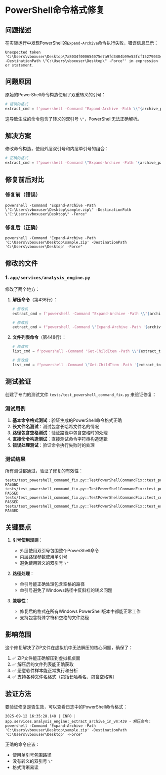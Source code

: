 # PowerShell命令格式修复

## 问题描述

在实际运行中发现PowerShell的`Expand-Archive`命令执行失败，错误信息显示：

```
Unexpected token 'C:\Users\vboxuser\Desktop\7a8034f000654075e7a9fd3404b99e53fcf1527903342b757e12f860fddd9513.zip\" 
-DestinationPath \"C:\Users\vboxuser\Desktop\" -Force"' in expression or statement.
```

## 问题原因

原始的PowerShell命令构造使用了双重转义的引号：

```python
# 错误的格式
extract_cmd = f'powershell -Command "Expand-Archive -Path \\"{archive_path}\\" -DestinationPath \\"{extract_to}\\" -Force"'
```

这导致生成的命令包含了转义的双引号 `\"`，PowerShell无法正确解析。

## 解决方案

修改命令构造，使用外层双引号和内层单引号的组合：

```python
# 正确的格式
extract_cmd = f"powershell -Command \"Expand-Archive -Path '{archive_path}' -DestinationPath '{extract_to}' -Force\""
```

## 修复前后对比

### 修复前（错误）
```
powershell -Command "Expand-Archive -Path \"C:\Users\vboxuser\Desktop\sample.zip\" -DestinationPath \"C:\Users\vboxuser\Desktop\" -Force"
```

### 修复后（正确）
```
powershell -Command "Expand-Archive -Path 'C:\Users\vboxuser\Desktop\sample.zip' -DestinationPath 'C:\Users\vboxuser\Desktop' -Force"
```

## 修改的文件

### 1. `app/services/analysis_engine.py`

修改了两个地方：

1. **解压命令**（第436行）：
   ```python
   # 修改前
   extract_cmd = f'powershell -Command "Expand-Archive -Path \\"{archive_path}\\" -DestinationPath \\"{extract_to}\\" -Force"'
   
   # 修改后
   extract_cmd = f"powershell -Command \"Expand-Archive -Path '{archive_path}' -DestinationPath '{extract_to}' -Force\""
   ```

2. **文件列表命令**（第448行）：
   ```python
   # 修改前
   list_cmd = f'powershell -Command "Get-ChildItem -Path \\"{extract_to}\\" -File | Select-Object -ExpandProperty Name"'
   
   # 修改后
   list_cmd = f"powershell -Command \"Get-ChildItem -Path '{extract_to}' -File | Select-Object -ExpandProperty Name\""
   ```

## 测试验证

创建了专门的测试文件 `tests/test_powershell_command_fix.py` 来验证修复：

### 测试用例

1. **基本命令格式测试**：验证生成的PowerShell命令格式正确
2. **长文件名测试**：测试包含长哈希文件名的情况
3. **路径包含空格测试**：验证路径中包含空格时的处理
4. **直接命令构造测试**：直接测试命令字符串构造逻辑
5. **错误处理测试**：验证命令执行失败时的处理

### 测试结果

所有测试都通过，验证了修复的有效性：

```
tests/test_powershell_command_fix.py::TestPowerShellCommandFix::test_powershell_command_format_fixed PASSED
tests/test_powershell_command_fix.py::TestPowerShellCommandFix::test_powershell_command_with_spaces_in_path PASSED
tests/test_powershell_command_fix.py::TestPowerShellCommandFix::test_command_construction_directly PASSED
tests/test_powershell_command_fix.py::TestPowerShellCommandFix::test_error_handling_with_fixed_command PASSED
```

## 关键要点

1. **引号使用规则**：
   - 外层使用双引号包围整个PowerShell命令
   - 内层路径参数使用单引号
   - 避免使用转义的双引号 `\"`

2. **路径处理**：
   - 单引号能正确处理包含空格的路径
   - 单引号避免了Windows路径中反斜杠的转义问题

3. **兼容性**：
   - 修复后的格式在所有Windows PowerShell版本中都能正常工作
   - 支持包含特殊字符和空格的文件路径

## 影响范围

这个修复解决了ZIP文件在虚拟机中无法解压的核心问题，确保了：

1. ✅ ZIP文件能正确解压到虚拟机桌面
2. ✅ 解压后的文件列表能正确获取
3. ✅ 恶意软件样本能正常执行和分析
4. ✅ 支持各种文件名格式（包括长哈希名、包含空格等）

## 验证方法

要验证修复是否生效，可以查看日志中的PowerShell命令格式：

```
2025-09-12 16:35:28.148 | INFO | app.services.analysis_engine:_extract_archive_in_vm:439 - 解压命令: powershell -Command "Expand-Archive -Path 'C:\Users\vboxuser\Desktop\sample.zip' -DestinationPath 'C:\Users\vboxuser\Desktop' -Force"
```

正确的命令应该：
- 使用单引号包围路径
- 没有转义的双引号 `\"`
- 格式清晰易读
